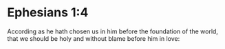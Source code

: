 # Ephesians 1:4

According as he hath chosen us in him before the foundation of the world, that we should be holy and without blame before him in love: